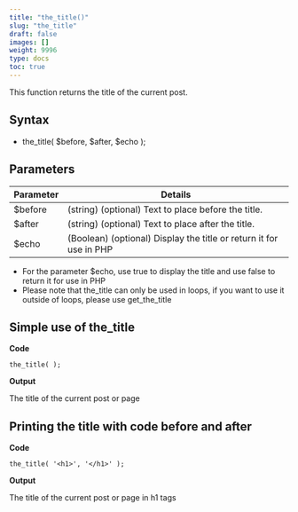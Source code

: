 ```yaml
---
title: "the_title()"
slug: "the_title"
draft: false
images: []
weight: 9996
type: docs
toc: true
---
```


This function returns the title of the current post.

## Syntax
 - the_title( $before, $after, $echo );

## Parameters
| Parameter | Details |
| ------ | ------ |
| $before| (string) (optional) Text to place before the title. |
| $after| (string) (optional) Text to place after the title. |
| $echo| (Boolean) (optional) Display the title or return it for use in PHP |

 - For the parameter $echo, use true to display the title and use false to return it for use in PHP
 - Please note that the_title can only be used in loops, if you want to use it outside of loops, please use get_the_title

## Simple use of the_title
**Code**

    the_title( );

**Output**

The title of the current post or page

## Printing the title with code before and after
**Code**

    the_title( '<h1>', '</h1>' );

**Output**

The title of the current post or page in h1 tags

